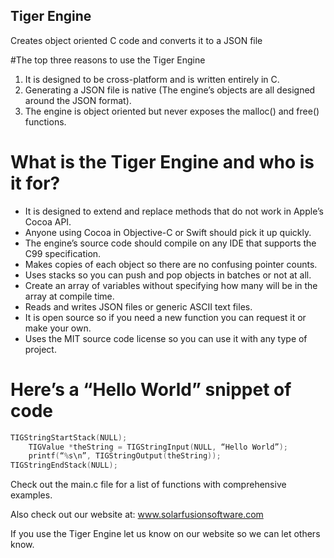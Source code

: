## Tiger Engine
Creates object oriented C code and converts it to a JSON file

#The top three reasons to use the Tiger Engine

1. It is designed to be cross-platform and is written entirely in C.
2. Generating a JSON file is native (The engine’s objects are all designed around the JSON format).
3. The engine is object oriented but never exposes the malloc() and free() functions.

# What is the Tiger Engine and who is it for?

* It is designed to extend and replace methods that do not work in Apple’s Cocoa API.
* Anyone using Cocoa in Objective-C or Swift should pick it up quickly.
* The engine’s source code should compile on any IDE that supports the C99 specification.
* Makes copies of each object so there are no confusing pointer counts.
* Uses stacks so you can push and pop objects in batches or not at all.
* Create an array of variables without specifying how many will be in the array at compile time.
* Reads and writes JSON files or generic ASCII text files.
* It is open source so if you need a new function you can request it or make your own.
* Uses the MIT source code license so you can use it with any type of project.

# Here’s a “Hello World” snippet of code

```c
TIGStringStartStack(NULL);
	TIGValue *theString = TIGStringInput(NULL, “Hello World”);
	printf(“%s\n”, TIGStringOutput(theString));
TIGStringEndStack(NULL);
```
Check out the main.c file for a list of functions with comprehensive examples.

Also check out our website at: www.solarfusionsoftware.com

If you use the Tiger Engine let us know on our website so we can let others know.
